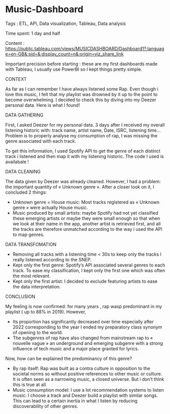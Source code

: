 # Music-Dashboard
Tags : ETL, API, Data visualization, Tableau, Data analysis

Time spent: 1 day and half

Content : https://public.tableau.com/views/MUSICDASHBOARD/Dashboard1?:language=en-GB&:sid=&:display_count=n&:origin=viz_share_link

Important precision before starting : these are my first dashboards made with Tableau, I usually use PowerBI so I kept things pretty simple.

CONTEXT

As far as I can remember I have always listened some Rap. Even though i love this music, I felt that my playlist was drowned by it up to the point to become overwhelming. I decided to check this by diving into my Deezer personal data. Here is what I found! 
 

DATA GATHERING

First, I asked Deezer for my personal data. 3 days after I received my overall listening historic with: track name, artist name, Date, ISRC, listening time…
Problem is to properly analyse my consumption of rap, I was missing the genre associated with each track. 

To get this information, I used Spotify API to get the genre of each distinct track i listened and then map it with my listening historic. The code I used is availabale !

DATA CLEANING

The data given by Deezer was already cleaned. However, I had a problem: the important quantity of « Unknown genre ». After a closer look on it, I concluded 2 things: 
-	Unknown genre = House music: Most tracks registered as « Unknown genre » were actually House music. 
-	Music produced by small artists: maybe Spotify had not yet classified these emerging artists or maybe they were small enough so that when we look at their name in the app, another artist is retrieved first, and all the tracks are therefore unmatched according to the way i used the API to map genres. 

DATA TRANSFOMATION

-	Removing all tracks with a listening time < 30s to keep only the tracks I really listened according to the SNEP.
-	Kept only the first genre: Spotify’s API associated several genres to each track. To ease my classification, I kept only the first one which was often the most relevant.
-	Kept only the first artist: I decided to exclude featuring artists to ease the data interpretation. 

CONCLUSION

My feeling is now confirmed: for many years , rap wasp predominant in my playlist ( up to 88% in 2019). However,
-	 Its proportion has significantly decreased over time especially after 2022 corresponding to the year I ended my preparatory class synonym of opening to the world.
-	The subgenres of rap have also changed from mainstream rap to « nouvelle vague » an underground and emerging subgenre with a strong influence of tech music and a major place granted for lyrics.  

Now, how can be explained the predominancy of this genre? 
-	By rap itself: Rap was built as a contra culture in opposition to the societal norms so without positive references to other music or culture. It is often seen as a narrowing music, a closed universe. 
But i don’t think this is true at all. 
-	Music consumption model: I use a lot recommendation systems to listen music:  I choose a track and Deezer build a playlist with similar songs. This can lead to a certain inertia in what I listen by reducing discoverability of other genres. 

